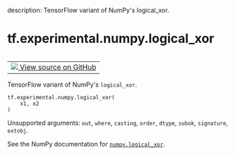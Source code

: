 description: TensorFlow variant of NumPy's logical_xor.

<div itemscope itemtype="http://developers.google.com/ReferenceObject">
<meta itemprop="name" content="tf.experimental.numpy.logical_xor" />
<meta itemprop="path" content="Stable" />
</div>

# tf.experimental.numpy.logical_xor

<!-- Insert buttons and diff -->

<table class="tfo-notebook-buttons tfo-api nocontent" align="left">
<td>
  <a target="_blank" href="https://github.com/tensorflow/tensorflow/blob/r2.4/tensorflow/python/ops/numpy_ops/np_math_ops.py#L1058-L1060">
    <img src="https://www.tensorflow.org/images/GitHub-Mark-32px.png" />
    View source on GitHub
  </a>
</td>
</table>



TensorFlow variant of NumPy's `logical_xor`.

<pre class="devsite-click-to-copy prettyprint lang-py tfo-signature-link">
<code>tf.experimental.numpy.logical_xor(
    x1, x2
)
</code></pre>



<!-- Placeholder for "Used in" -->

Unsupported arguments: `out`, `where`, `casting`, `order`, `dtype`, `subok`, `signature`, `extobj`.

See the NumPy documentation for [`numpy.logical_xor`](https://numpy.org/doc/1.16/reference/generated/numpy.logical_xor.html).